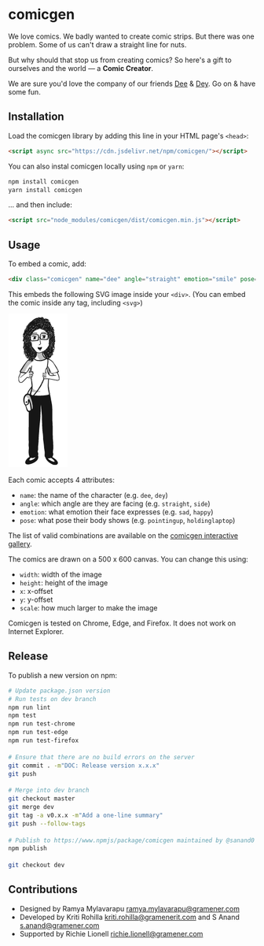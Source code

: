 # comicgen

<!-- var introduction -->
We love comics. We badly wanted to create comic strips. But there was one
problem. Some of us can't draw a straight line for nuts.

But why should that stop us from creating comics? So here's a gift to ourselves
and the world &mdash; a **Comic Creator**.

We are sure you'd love the company of our friends [Dee](#?name=dee) &
[Dey](#?name=dey). Go on & have some fun.
<!-- end -->

<!-- var usage -->
## Installation

Load the comicgen library by adding this line in your HTML page's `<head>`:

```html
<script async src="https://cdn.jsdelivr.net/npm/comicgen/"></script>
```

You can also instal comicgen locally using `npm` or `yarn`:

```bash
npm install comicgen
yarn install comicgen
```

... and then include:

```html
<script src="node_modules/comicgen/dist/comicgen.min.js"></script>
```

## Usage

To embed a comic, add:

```html
<div class="comicgen" name="dee" angle="straight" emotion="smile" pose="thumbsup"></div>
```

This embeds the following SVG image inside your `<div>`.
(You can embed the comic inside any tag, including `<svg>`)

![name=dee angle=straight emotion=smile pose=thumbsup](docs/dee-straight-smile-thumbsup.png)

Each comic accepts 4 attributes:

- `name`: the name of the character (e.g. `dee`, `dey`)
- `angle`: which angle are they are facing (e.g. `straight`, `side`)
- `emotion`: what emotion their face expresses (e.g. `sad`, `happy`)
- `pose`: what pose their body shows (e.g. `pointingup`, `holdinglaptop`)

The list of valid combinations are available on the
[comicgen interactive gallery](https://gramener.com/comicgen/).

The comics are drawn on a 500 x 600 canvas. You can change this using:

- `width`: width of the image
- `height`: height of the image
- `x`: x-offset
- `y`: y-offset
- `scale`: how much larger to make the image

Comicgen is tested on Chrome, Edge, and Firefox. It does not work on Internet Explorer.

<!-- end -->


## Release

To publish a new version on npm:

```bash
# Update package.json version
# Run tests on dev branch
npm run lint
npm test
npm run test-chrome
npm run test-edge
npm run test-firefox

# Ensure that there are no build errors on the server
git commit . -m"DOC: Release version x.x.x"
git push

# Merge into dev branch
git checkout master
git merge dev
git tag -a v0.x.x -m"Add a one-line summary"
git push --follow-tags

# Publish to https://www.npmjs/package/comicgen maintained by @sanand0
npm publish

git checkout dev
```


## Contributions

- Designed by Ramya Mylavarapu <ramya.mylavarapu@gramener.com>
- Developed by Kriti Rohilla <kriti.rohilla@gramenerit.com> and S Anand <s.anand@gramener.com>
- Supported by Richie Lionell <richie.lionell@gramener.com>
